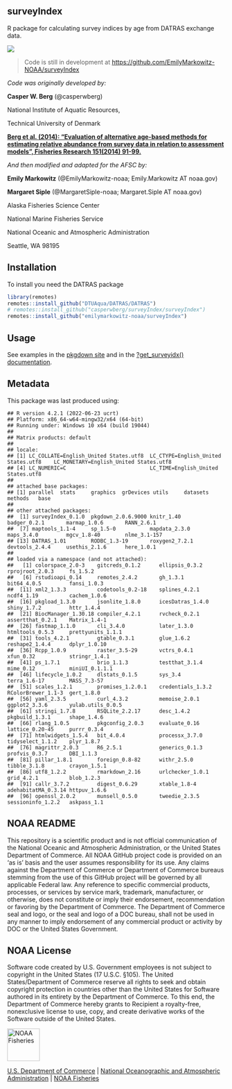 <!-- README.md is generated from README.Rmd. Please edit that file -->

## surveyIndex

R package for calculating survey indices by age from DATRAS exchange
data.

[![](https://img.shields.io/github/last-commit/EmilyMarkowitz-NOAA/surveyIndex.svg)](https://github.com/EmilyMarkowitz-NOAA/surveyIndex/commits/main)

> Code is still in development at
> <https://github.com/EmilyMarkowitz-NOAA/surveyIndex>

*Code was originally developed by:*

**Casper W. Berg** (@casperwberg)

National Institute of Aquatic Resources,

Technical University of Denmark

[**Berg et al. (2014): “Evaluation of alternative age-based methods for
estimating relative abundance from survey data in relation to assessment
models”, Fisheries Research 151(2014)
91-99.**](https://doi.org/10.1016/j.fishres.2013.10.005)

*And then modified and adapted for the AFSC by:*

**Emily Markowitz** (@EmilyMarkowitz-noaa; Emily.Markowitz AT noaa.gov)

**Margaret Siple** (@MargaretSiple-noaa; Margaret.Siple AT noaa.gov)

Alaska Fisheries Science Center

National Marine Fisheries Service

National Oceanic and Atmospheric Administration

Seattle, WA 98195

## Installation

To install you need the DATRAS package

``` r
library(remotes)
remotes::install_github("DTUAqua/DATRAS/DATRAS")
# remotes::install_github("casperwberg/surveyIndex/surveyIndex")
remotes::install_github("emilymarkowitz-noaa/surveyIndex")
```

## Usage

See examples in the [pkgdown
site](https://EmilyMarkowitz-NOAA.github.io/surveyIndex/) and in the
[?get_surveyidx()
documentation](https://emilymarkowitz-noaa.github.io/surveyIndex/reference/get_surveyidx.html).

## Metadata

This package was last produced using:

    ## R version 4.2.1 (2022-06-23 ucrt)
    ## Platform: x86_64-w64-mingw32/x64 (64-bit)
    ## Running under: Windows 10 x64 (build 19044)
    ## 
    ## Matrix products: default
    ## 
    ## locale:
    ## [1] LC_COLLATE=English_United States.utf8  LC_CTYPE=English_United States.utf8    LC_MONETARY=English_United States.utf8
    ## [4] LC_NUMERIC=C                           LC_TIME=English_United States.utf8    
    ## 
    ## attached base packages:
    ## [1] parallel  stats     graphics  grDevices utils     datasets  methods   base     
    ## 
    ## other attached packages:
    ##  [1] surveyIndex_0.1.0  pkgdown_2.0.6.9000 knitr_1.40         badger_0.2.1       marmap_1.0.6       RANN_2.6.1        
    ##  [7] maptools_1.1-4     sp_1.5-0           mapdata_2.3.0      maps_3.4.0         mgcv_1.8-40        nlme_3.1-157      
    ## [13] DATRAS_1.01        RODBC_1.3-19       roxygen2_7.2.1     devtools_2.4.4     usethis_2.1.6      here_1.0.1        
    ## 
    ## loaded via a namespace (and not attached):
    ##   [1] colorspace_2.0-3    gitcreds_0.1.2      ellipsis_0.3.2      rprojroot_2.0.3     fs_1.5.2           
    ##   [6] rstudioapi_0.14     remotes_2.4.2       gh_1.3.1            bit64_4.0.5         fansi_1.0.3        
    ##  [11] xml2_1.3.3          codetools_0.2-18    splines_4.2.1       ncdf4_1.19          cachem_1.0.6       
    ##  [16] pkgload_1.3.0       jsonlite_1.8.0      icesDatras_1.4.0    shiny_1.7.2         httr_1.4.4         
    ##  [21] BiocManager_1.30.18 compiler_4.2.1      rvcheck_0.2.1       assertthat_0.2.1    Matrix_1.4-1       
    ##  [26] fastmap_1.1.0       cli_3.4.0           later_1.3.0         htmltools_0.5.3     prettyunits_1.1.1  
    ##  [31] tools_4.2.1         gtable_0.3.1        glue_1.6.2          reshape2_1.4.4      dplyr_1.0.10       
    ##  [36] Rcpp_1.0.9          raster_3.5-29       vctrs_0.4.1         xfun_0.32           stringr_1.4.1      
    ##  [41] ps_1.7.1            brio_1.1.3          testthat_3.1.4      mime_0.12           miniUI_0.1.1.1     
    ##  [46] lifecycle_1.0.2     dlstats_0.1.5       sys_3.4             terra_1.6-17        MASS_7.3-57        
    ##  [51] scales_1.2.1        promises_1.2.0.1    credentials_1.3.2   RColorBrewer_1.1-3  gert_1.8.0         
    ##  [56] yaml_2.3.5          curl_4.3.2          memoise_2.0.1       ggplot2_3.3.6       yulab.utils_0.0.5  
    ##  [61] stringi_1.7.8       RSQLite_2.2.17      desc_1.4.2          pkgbuild_1.3.1      shape_1.4.6        
    ##  [66] rlang_1.0.5         pkgconfig_2.0.3     evaluate_0.16       lattice_0.20-45     purrr_0.3.4        
    ##  [71] htmlwidgets_1.5.4   bit_4.0.4           processx_3.7.0      tidyselect_1.1.2    plyr_1.8.7         
    ##  [76] magrittr_2.0.3      R6_2.5.1            generics_0.1.3      profvis_0.3.7       DBI_1.1.3          
    ##  [81] pillar_1.8.1        foreign_0.8-82      withr_2.5.0         tibble_3.1.8        crayon_1.5.1       
    ##  [86] utf8_1.2.2          rmarkdown_2.16      urlchecker_1.0.1    grid_4.2.1          blob_1.2.3         
    ##  [91] callr_3.7.2         digest_0.6.29       xtable_1.8-4        adehabitatMA_0.3.14 httpuv_1.6.6       
    ##  [96] openssl_2.0.2       munsell_0.5.0       tweedie_2.3.5       sessioninfo_1.2.2   askpass_1.1

## NOAA README

This repository is a scientific product and is not official
communication of the National Oceanic and Atmospheric Administration, or
the United States Department of Commerce. All NOAA GitHub project code
is provided on an ‘as is’ basis and the user assumes responsibility for
its use. Any claims against the Department of Commerce or Department of
Commerce bureaus stemming from the use of this GitHub project will be
governed by all applicable Federal law. Any reference to specific
commercial products, processes, or services by service mark, trademark,
manufacturer, or otherwise, does not constitute or imply their
endorsement, recommendation or favoring by the Department of Commerce.
The Department of Commerce seal and logo, or the seal and logo of a DOC
bureau, shall not be used in any manner to imply endorsement of any
commercial product or activity by DOC or the United States Government.

## NOAA License

Software code created by U.S. Government employees is not subject to
copyright in the United States (17 U.S.C. §105). The United
States/Department of Commerce reserve all rights to seek and obtain
copyright protection in countries other than the United States for
Software authored in its entirety by the Department of Commerce. To this
end, the Department of Commerce hereby grants to Recipient a
royalty-free, nonexclusive license to use, copy, and create derivative
works of the Software outside of the United States.

<img src="https://raw.githubusercontent.com/nmfs-general-modeling-tools/nmfspalette/main/man/figures/noaa-fisheries-rgb-2line-horizontal-small.png" alt="NOAA Fisheries" height="75"/>

[U.S. Department of Commerce](https://www.commerce.gov/) \| [National
Oceanographic and Atmospheric Administration](https://www.noaa.gov) \|
[NOAA Fisheries](https://www.fisheries.noaa.gov/)
